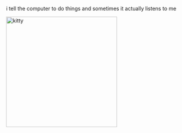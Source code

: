 i tell the computer to do things and sometimes it actually listens to me
<!--START_SECTION:update_image-->
<img src=https://raw.githubusercontent.com/sneakykestrel/sneakykestrel/main/.github/images/the-walker.gif height="" width="300" align=left alt=kitty />
<!--END_SECTION:update_image-->

